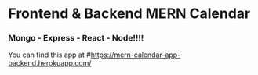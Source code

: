 # Frontend & Backend MERN Calendar 

### Mongo - Express - React - Node!!!!

You can find this app at #https://mern-calendar-app-backend.herokuapp.com/
